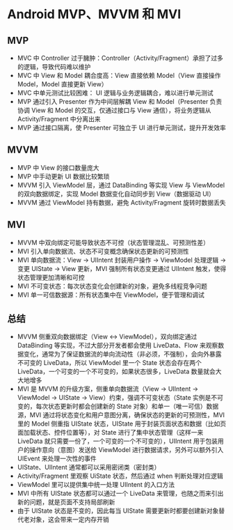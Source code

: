 # Android MVP、MVVM 和 MVI

## MVP
- MVC 中 Controller 过于臃肿：Controller（Activity/Fragment）承担了过多的逻辑，导致代码难以维护
- MVC 中 View 和 Model 耦合度高：View 直接依赖 Model（View 直接操作 Model，Model 直接更新 View）
- MVC 中单元测试比较困难： UI 逻辑与业务逻辑耦合，难以进行单元测试
- MVP 通过引入 Presenter 作为中间层解耦 View 和 Model（Presenter 负责协调 View 和 Model 的交互，仅通过接口与 View 通信），将业务逻辑从 Activity/Fragment 中分离出来
- MVP 通过接口隔离，使 Presenter 可独立于 UI 进行单元测试，提升开发效率

## MVVM
- MVP 中 View 的接口数量庞大
- MVP 中手动更新 UI 数据比较繁琐
- MVVM 引入 ViewModel 层，通过 DataBinding 等实现 View 与 ViewModel 的双向数据绑定，实现 Model 数据变化自动同步到 View（数据驱动 UI）
- MVVM 通过 ViewModel 持有数据，避免 Activity/Fragment 旋转时数据丢失

## MVI
- MVVM 中双向绑定可能导致状态不可控（状态管理混乱、可预测性差）
- MVI 引入单向数据流、状态不可变概念确保状态更新的可预测性
- MVI 单向数据流：View -> UIIntent 封装用户操作 -> ViewModel 处理逻辑 -> 变更 UIState -> View 更新，MVI 强制所有状态变更通过 UIIntent 触发，使得状态管理更加清晰和可控
- MVI 不可变状态：每次状态变化会创建新的对象，避免多线程竞争问题
- MVI 单一可信数据源：所有状态集中在 ViewModel，便于管理和调试

## 总结
- MVVM 侧重双向数据绑定（View <-> ViewModel），双向绑定通过 DataBinding 等实现，不过大部分开发者都会使用 LiveData、Flow 来观察数据变化，通常为了保证数据流的单向流动性（非必须，不强制），会向外暴露不可变的 LiveData，所以 ViewModel 里一个 State 状态会存在两个 LiveData，一个可变的一个不可变的，如果状态很多，LiveData 数量就会大大地增多
- MVI 是 MVVM 的升级方案，侧重单向数据流（View -> UIIntent -> ViewModel -> UIState -> View）约束，强调不可变状态（State 实例是不可变的，每次状态更新时都会创建新的 State 对象）和单一（唯一可信）数据源，MVI 通过将状态变化和用户意图分离，确保状态的更新的可预测性，MVI 里的 Model 侧重指 UIState 状态，UIState 用于封装页面状态和数据（比如页面加载状态、控件位置等），对 State 进行了集中状态管理（这样一来 LiveData 就只需要一份了，一个可变的一个不可变的），UIIntent 用于包装用户的操作意向（意图）发送给 ViewModel 进行数据请求，另外可以额外引入 UIEvent 来处理一次性的事件
- UIState、UIIntent 通常都可以采用密闭类（密封类）
- Activity/Fragment 里观察 UiState 状态，然后通过 when 判断处理对应逻辑
- ViewModel 里可以提供集中统一处理 UIIntent 的入口方法
- MVI 中所有 UIState 状态都可以通过一个 LiveData 来管理，也随之而来引出新的问题，就是页面不支持局部刷新
- 由于 UIState 状态是不变的，因此每当 UIState 需要更新时都要创建新对象替代老对象，这会带来一定内存开销